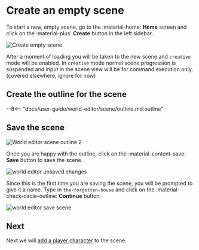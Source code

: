 # Create an empty scene

To start a new, empty scene, go to the :material-home: **Home** screen and click on the :material-plus: **Create** button in the left sidebar.

![Create empty scene](/talemate/img/0.26.0/create-new-scene.png)

After a moment of loading you will be taken to the new scene and `creative` mode will be enabled. In `creative` mode normal scene progression is suspended and input in the scene view will be for command execution only. (covered elsewhere, ignore for now)

## Create the outline for the scene

--8<-- "docs/user-guide/world-editor/scene/outline.md:outline"

## Save the scene

![World editor scene outline 2](/talemate/img/0.26.0/world-editor-scene-outline-2.png)

Once you are happy with the outline, click on the :material-content-save: **Save** button to save the scene.

![world editor unsaved changes](/talemate/img/0.26.0/world-editor-unsaved-changes.png)

Since this is the first time you are saving the scene, you will be prompted to give it a name. Type in `the-forgotten-house` and click on the :material-check-circle-outline: **Continue** button.

![world editor save scene](/talemate/img/0.26.0/world-editor-save-scene-first-save.png)

## Next

Next we will [add a player character](/user-guide/howto/create-a-new-scene/create-player-character) to the scene.